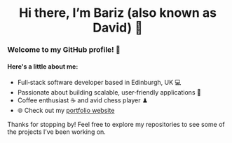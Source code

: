 <h1 align="center">Hi there, I’m Bariz (also known as David) 👋</h1>

<h3>Welcome to my GitHub profile! 🌟</h3>

<h4>Here's a little about me:</h4>
<ul>
 <li>Full‑stack software developer based in Edinburgh, UK 💻</li>
 <li>Passionate about building scalable, user‑friendly applications 🚀</li>
 <li>Coffee enthusiast ☕ and avid chess player ♟</li>
 <li>🌐 Check out my <a href="barizdev.com" target="_blank">portfolio website</a></li></ul>

<p>
  Thanks for stopping by! Feel free to explore my repositories to see some of the projects I’ve been working on.
</p>
